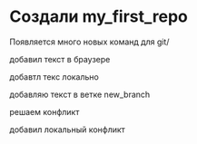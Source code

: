 # Создали  my_first_repo

Появляется много новых команд для git/

добавил текст в браузере

добавтл текс локально

добавляю текст в ветке new_branch

решаем конфликт

добавил локальный конфликт
